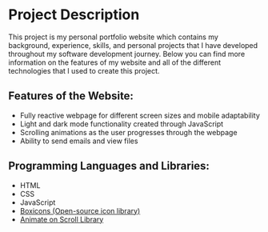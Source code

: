 # Project Description
This project is my personal portfolio website which contains my background, experience, skills, and personal projects that I have developed throughout my software development journey. Below you can find more information on the features of my website and all of the different technologies that I used to create this project.

## Features of the Website:
* Fully reactive webpage for different screen sizes and mobile adaptability
* Light and dark mode functionality created through JavaScript
* Scrolling animations as the user progresses through the webpage
* Ability to send emails and view files

## Programming Languages and Libraries:
* HTML
* CSS
* JavaScript
* [Boxicons (Open-source icon library)](https://boxicons.com/)
* [Animate on Scroll Library](https://github.com/michalsnik/aos)
